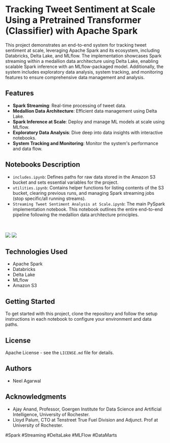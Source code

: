 # Tracking Tweet Sentiment at Scale Using a Pretrained Transformer (Classifier) with Apache Spark

This project demonstrates an end-to-end system for tracking tweet sentiment at scale, leveraging Apache Spark and its ecosystem, including Databricks, Delta Lake, and MLflow. The implementation showcases Spark streaming within a medallion data architecture using Delta Lake, enabling scalable Spark inference with an MLflow-packaged model. Additionally, the system includes exploratory data analysis, system tracking, and monitoring features to ensure comprehensive data management and analysis.

## Features

- **Spark Streaming**: Real-time processing of tweet data.
- **Medallion Data Architecture**: Efficient data management using Delta Lake.
- **Spark Inference at Scale**: Deploy and manage ML models at scale using MLflow.
- **Exploratory Data Analysis**: Dive deep into data insights with interactive notebooks.
- **System Tracking and Monitoring**: Monitor the system's performance and data flow.

## Notebooks Description

- `includes.ipynb`: Defines paths for raw data stored in the Amazon S3 bucket and sets essential variables for the project.
- `utilities.ipynb`: Contains helper functions for listing contents of the S3 bucket, clearing previous runs, and managing Spark streaming jobs (stop specific/all running streams).
- `Streaming Tweet Sentiment Analysis at Scale.ipynb`: The main PySpark implementation notebook. This notebook outlines the entire end-to-end pipeline following the medallion data architecture principles.

<br><br>
<img src="https://data-science-at-scale.s3.amazonaws.com/images/pipeline.drawio.png">
<img src="https://data-science-at-scale.s3.amazonaws.com/images/notebooks.drawio.png">

## Technologies Used

- Apache Spark
- Databricks
- Delta Lake
- MLflow
- Amazon S3

## Getting Started

To get started with this project, clone the repository and follow the setup instructions in each notebook to configure your environment and data paths.

## License

Apache License - see the `LICENSE.md` file for details.

## Authors

- Neel Agarwal

## Acknowledgments

- Ajay Anand, Professor, Goergen Institute for Data Science and Artificial Intelligence, University of Rochester.
- Lloyd Palum, CTO at Tenstreet True Fuel Division and Adjunct. Prof at University of Rochester. 

#Spark #Streaming #DeltaLake #MLFlow #DataMarts